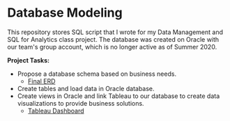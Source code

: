 # Database Modeling

This repository stores SQL script that I wrote for my Data Management and SQL for Analytics class project. The database was created on Oracle with our team's group account, which is no longer active as of Summer 2020.

__Project Tasks:__
* Propose a database schema based on business needs.
  * [Final ERD](https://drive.google.com/file/d/17z1VVkzRwZQ0znuwEUJNwHtvgjsJZtkK/view?usp=sharing)
* Create tables and load data in Oracle database.
* Create views in Oracle and link Tableau to our database to create data visualizations to provide business solutions.
  * [Tableau Dashboard](https://public.tableau.com/views/FreeTrainingSessions/Dashboard1?:language=en&:display_count=y&:origin=viz_share_link)
